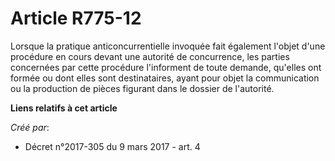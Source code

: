 # Article R775-12

Lorsque la pratique anticoncurrentielle invoquée fait également l'objet d'une procédure en cours devant une autorité de
concurrence, les parties concernées par cette procédure l'informent de toute demande, qu'elles ont formée ou dont elles sont
destinataires, ayant pour objet la communication ou la production de pièces figurant dans le dossier de l'autorité.

**Liens relatifs à cet article**

_Créé par_:

  - Décret n°2017-305 du 9 mars 2017 - art. 4

